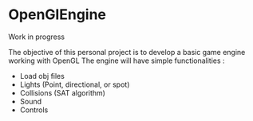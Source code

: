 # OpenGlEngine

Work in progress

The objective of this personal project is to develop a basic game engine working with OpenGL
The engine will have simple functionalities :
* Load obj files
* Lights (Point, directional, or spot) 
* Collisions (SAT algorithm) 
* Sound
* Controls 


